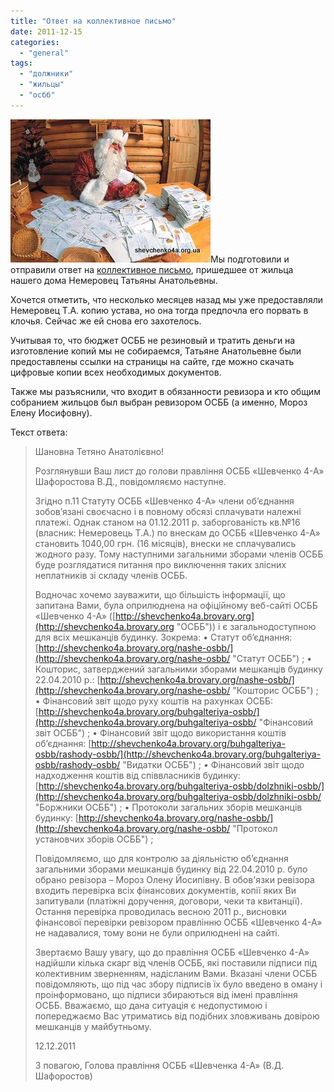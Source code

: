 ```yaml
---
title: "Ответ на коллективное письмо"
date: 2011-12-15
categories: 
  - "general"
tags: 
  - "должники"
  - "жильцы"
  - "осбб"
---
```


![](/wp-content/uploads/2011/12/otvet-nemerovets.jpg "Ответ Немеровец")Мы подготовили и отправили ответ на [коллективное письмо](http://shevchenko4a.brovary.org/nam-pishet-advokat-nemerovets-tatyana-anatolevna/ "Нам пишет адвокат Немеровец Татьяна Анатольевна"), пришедшее от жильца нашего дома Немеровец Татьяны Анатольевны.

Хочется отметить, что несколько месяцев назад мы уже предоставляли Немеровец Т.А. копию устава, но она тогда предпочла его порвать в клочья. Сейчас же ей снова его захотелось.

Учитывая то, что бюджет ОСББ не резиновый и тратить деньги на изготовление копий мы не собираемся, Татьяне Анатольевне были предоставлены ссылки на страницы на сайте, где можно скачать цифровые копии всех необходимых документов.

Также мы разъяснили, что входит в обязанности ревизора и кто общим собранием жильцов был выбран ревизором ОСББ (а именно, Мороз Елену Иосифовну). <!--more-->

Текст ответа:

> Шановна Тетяно Анатолієвно!
> 
> Розглянувши Ваш лист до голови правління ОСББ «Шевченко 4-А» Шафоростова В.Д., повідомляємо наступне.
> 
> Згідно п.11 Статуту ОСББ «Шевченко 4-А» члени об’єднання зобов’язані своєчасно і в повному обсязі сплачувати належні платежі. Однак станом на 01.12.2011 р. заборгованість кв.№16 (власник: Немеровець Т.А.) по внескам до ОСББ «Шевченко 4-А» становить 1040,00 грн. (16 місяців), внески не сплачувались жодного разу. Тому наступними загальними зборами членів ОСББ буде розглядатися питання про виключення таких злісних неплатників зі складу членів ОСББ.
> 
> Водночас хочемо зауважити, що більшість інформації, що запитана Вами, була оприлюднена на офіційному веб-сайті ОСББ «Шевченко 4-А» ([http://shevchenko4a.brovary.org](http://shevchenko4a.brovary.org "ОСББ")) і є загальнодоступною для всіх мешканців будинку. Зокрема: • Статут об’єднання: [http://shevchenko4a.brovary.org/nashe-osbb/](http://shevchenko4a.brovary.org/nashe-osbb/ "Статут ОСББ") ; • Кошторис, затверджений загальними зборами мешканців будинку 22.04.2010 р.: [http://shevchenko4a.brovary.org/nashe-osbb/](http://shevchenko4a.brovary.org/nashe-osbb/ "Кошторис ОСББ") ; • Фінансовий звіт щодо руху коштів на рахунках ОСББ: [http://shevchenko4a.brovary.org/buhgalteriya-osbb/](http://shevchenko4a.brovary.org/buhgalteriya-osbb/ "Фінансовий звіт ОСББ") ; • Фінансовий звіт щодо використання коштів об’єднання: [http://shevchenko4a.brovary.org/buhgalteriya-osbb/rashody-osbb/](http://shevchenko4a.brovary.org/buhgalteriya-osbb/rashody-osbb/ "Видатки ОСББ") ; • Фінансовий звіт щодо надходження коштів від співвласників будинку: [http://shevchenko4a.brovary.org/buhgalteriya-osbb/dolzhniki-osbb/](http://shevchenko4a.brovary.org/buhgalteriya-osbb/dolzhniki-osbb/ "Боржники ОСББ") ; • Протоколи загальних зборів мешканців будинку: [http://shevchenko4a.brovary.org/nashe-osbb/](http://shevchenko4a.brovary.org/nashe-osbb/ "Протокол установчих зборів ОСББ") ;
> 
> Повідомляємо, що для контролю за діяльністю об’єднання загальними зборами мешканців будинку від 22.04.2010 р. було обрано ревізора – Мороз Олену Йосипівну. В обов'язки ревізора входить перевірка всіх фінансових документів, копії яких Ви запитували (платіжні доручення, договори, чеки та квитанції). Остання перевірка проводилась весною 2011 р., висновки фінансової перевірки ревізором правлінню ОСББ «Шевченко 4-А» не надавалися, тому вони не були оприлюднені на сайті.
> 
> Звертаємо Вашу увагу, що до правління ОСББ «Шевченко 4-А» надійшли кілька скарг від членів ОСББ, які поставили підписи під колективним зверненням, надісланим Вами. Вказані члени ОСББ повідомляють, що під час збору підписів їх було введено в оману і проінформовано, що підписи збираються від імені правління ОСББ. Вважаємо, що дана ситуація є недопустимою і попереджаємо Вас утриматись від подібних зловживань довірою мешканців у майбутньому.
> 
> 12.12.2011
> 
> З повагою, Голова правління ОСББ «Шевченка 4-А» (В.Д. Шафоростов)
